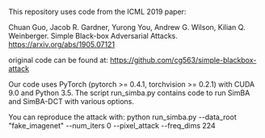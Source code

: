 This repository uses code from the ICML 2019 paper:

Chuan Guo, Jacob R. Gardner, Yurong You, Andrew G. Wilson, Kilian Q. Weinberger. Simple Black-box Adversarial Attacks.
https://arxiv.org/abs/1905.07121

original code can be found at: https://github.com/cg563/simple-blackbox-attack

Our code uses PyTorch (pytorch >= 0.4.1, torchvision >= 0.2.1) with CUDA 9.0 and Python 3.5. The script run_simba.py contains code to run SimBA and SimBA-DCT with various options.

You can reproduce the attack with:
python run_simba.py --data_root "fake_imagenet" --num_iters 0 --pixel_attack  --freq_dims 224